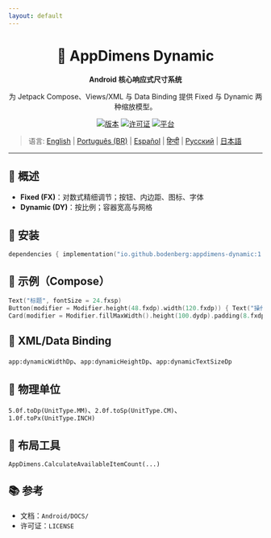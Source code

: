 ```yaml
---
layout: default
---
```


<div align="center">
    <h1>📐 AppDimens Dynamic</h1>
    <p><strong>Android 核心响应式尺寸系统</strong></p>
    <p>为 Jetpack Compose、Views/XML 与 Data Binding 提供 Fixed 与 Dynamic 两种缩放模型。</p>

[![版本](https://img.shields.io/badge/version-1.0.8-blue.svg)](https://github.com/bodenberg/appdimens/releases)
[![许可证](https://img.shields.io/badge/license-Apache%202.0-green.svg)](../../../LICENSE)
[![平台](https://img.shields.io/badge/platform-Android%2021+-orange.svg)](https://developer.android.com/)
</div>

> 语言: [English](../../../../Android/appdimens_dynamic/README.md) | [Português (BR)](../../pt-BR/Android/appdimens_dynamic/README.md) | [Español](../../es/Android/appdimens_dynamic/README.md) | [हिन्दी](../../hi/Android/appdimens_dynamic/README.md) | [Русский](../../ru/Android/appdimens_dynamic/README.md) | [日本語](../../ja/Android/appdimens_dynamic/README.md)

---

## 🎯 概述
- **Fixed (FX)**：对数式精细调节；按钮、内边距、图标、字体
- **Dynamic (DY)**：按比例；容器宽高与网格

## 🚀 安装
```kotlin
dependencies { implementation("io.github.bodenberg:appdimens-dynamic:1.0.8") }
```

## 🎨 示例（Compose）
```kotlin
Text("标题", fontSize = 24.fxsp)
Button(modifier = Modifier.height(48.fxdp).width(120.fxdp)) { Text("操作") }
Card(modifier = Modifier.fillMaxWidth().height(100.dydp).padding(8.fxdp)) { }
```

## 📄 XML/Data Binding
`app:dynamicWidthDp`、`app:dynamicHeightDp`、`app:dynamicTextSizeDp`

## 📏 物理单位
`5.0f.toDp(UnitType.MM)`、`2.0f.toSp(UnitType.CM)`、`1.0f.toPx(UnitType.INCH)`

## 🧮 布局工具
`AppDimens.CalculateAvailableItemCount(...)`

## 📚 参考
- 文档：`Android/DOCS/`
- 许可证：`LICENSE`
